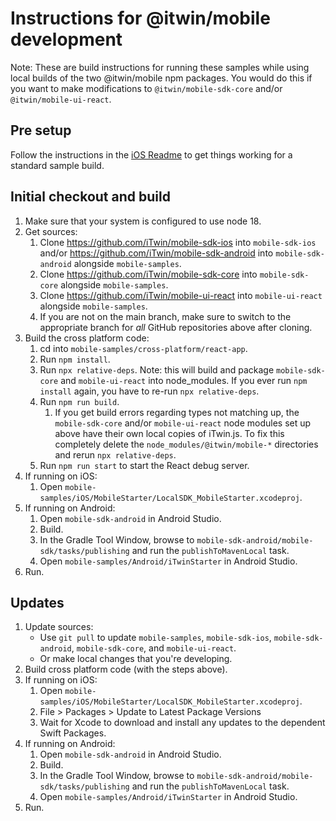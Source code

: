 # Instructions for @itwin/mobile development

Note: These are build instructions for running these samples while using local builds of the two @itwin/mobile npm packages. You would do this if you want to make modifications to `@itwin/mobile-sdk-core` and/or `@itwin/mobile-ui-react`.

## Pre setup

Follow the instructions in the [iOS Readme](../../README.md) to get things working for a standard sample build.

## Initial checkout and build

1. Make sure that your system is configured to use node 18.
1. Get sources:
    1. Clone https://github.com/iTwin/mobile-sdk-ios into `mobile-sdk-ios` and/or https://github.com/iTwin/mobile-sdk-android into `mobile-sdk-android` alongside `mobile-samples`.
    1. Clone https://github.com/iTwin/mobile-sdk-core into `mobile-sdk-core` alongside `mobile-samples`.
    1. Clone https://github.com/iTwin/mobile-ui-react into `mobile-ui-react` alongside `mobile-samples`.
    1. If you are not on the main branch, make sure to switch to the appropriate branch for _all_ GitHub repositories above after cloning.
1. Build the cross platform code:
    1. cd into `mobile-samples/cross-platform/react-app`.
    1. Run `npm install`.
    1. Run `npx relative-deps`. Note: this will build and package `mobile-sdk-core` and `mobile-ui-react` into node_modules. If you ever run `npm install` again, you have to re-run `npx relative-deps`.
    1. Run `npm run build`.
        1. If you get build errors regarding types not matching up, the `mobile-sdk-core` and/or `mobile-ui-react` node modules set up above have their own local copies of iTwin.js. To fix this completely delete the `node_modules/@itwin/mobile-*` directories and rerun `npx relative-deps`.
    1. Run `npm run start` to start the React debug server.
1. If running on iOS:
    1. Open `mobile-samples/iOS/MobileStarter/LocalSDK_MobileStarter.xcodeproj`.
1. If running on Android:
    1. Open `mobile-sdk-android` in Android Studio.
    1. Build.
    1. In the Gradle Tool Window, browse to `mobile-sdk-android/mobile-sdk/tasks/publishing` and run the `publishToMavenLocal` task.
    1. Open `mobile-samples/Android/iTwinStarter` in Android Studio.
1. Run.

## Updates

1. Update sources:
    - Use `git pull` to update `mobile-samples`, `mobile-sdk-ios`, `mobile-sdk-android`, `mobile-sdk-core`, and `mobile-ui-react`.
    - Or make local changes that you're developing.
1. Build cross platform code (with the steps above).
1. If running on iOS:
    1. Open `mobile-samples/iOS/MobileStarter/LocalSDK_MobileStarter.xcodeproj`.
    1. File > Packages > Update to Latest Package Versions
    1. Wait for Xcode to download and install any updates to the dependent Swift Packages.
1. If running on Android:
    1. Open `mobile-sdk-android` in Android Studio.
    1. Build.
    1. In the Gradle Tool Window, browse to `mobile-sdk-android/mobile-sdk/tasks/publishing` and run the `publishToMavenLocal` task.
    1. Open `mobile-samples/Android/iTwinStarter` in Android Studio.
1. Run.
